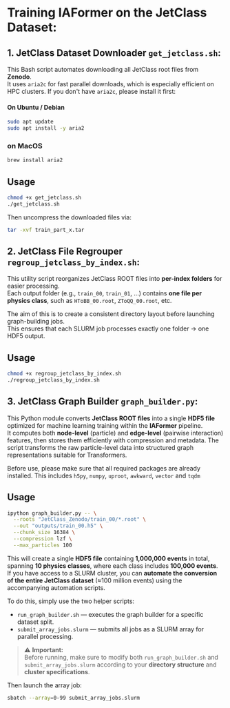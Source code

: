 # Training IAFormer on the JetClass Dataset:  


## 1. JetClass Dataset Downloader `get_jetclass.sh`:

This Bash script automates downloading all JetClass root files from **Zenodo**.  
It uses `aria2c` for fast parallel downloads, which is especially efficient on HPC clusters.
If you don't have `aria2c`, please install it first:
#### **On Ubuntu / Debian**
```bash
sudo apt update
sudo apt install -y aria2
```

### **on MacOS**
```bash
brew install aria2
```

## Usage

```bash
chmod +x get_jetclass.sh
./get_jetclass.sh
```

Then uncompress the downloaded files via:
```bash
tar -xvf train_part_x.tar
```


## 2. JetClass File Regrouper `regroup_jetclass_by_index.sh`:

This utility script reorganizes JetClass ROOT files into **per-index folders** for easier processing.  
Each output folder (e.g., `train_00`, `train_01`, …) contains **one file per physics class**, such as `HToBB_00.root`, `ZToQQ_00.root`, etc.

The aim of this is to create a consistent directory layout before launching graph-building jobs.  
This ensures that each SLURM job processes exactly one folder → one HDF5 output.

## Usage

```bash
chmod +x regroup_jetclass_by_index.sh
./regroup_jetclass_by_index.sh
```

## 3. JetClass Graph Builder `graph_builder.py`:

This Python module converts **JetClass ROOT files** into a single **HDF5 file** optimized for machine learning training within the **IAFormer** pipeline.  
It computes both **node-level** (particle) and **edge-level** (pairwise interaction) features, then stores them efficiently with compression and metadata. 
The script transforms the raw particle-level data into structured graph representations suitable for Transformers.  

Before use, please make sure that all required packages are already installed. This includes `h5py`, `numpy`, `uproot`, `awkward`, `vector` and `tqdm`
## Usage

```bash
ipython graph_builder.py -- \
  --roots "JetClass_Zenodo/train_00/*.root" \
  --out "outputs/train_00.h5" \
  --chunk_size 16384 \
  --compression lzf \
  --max_particles 100
```

This will create a single **HDF5 file** containing **1,000,000 events** in total, spanning **10 physics classes**, where each class includes **100,000 events**.  
If you have access to a SLURM cluster, you can **automate the conversion of the entire JetClass dataset** (≈100 million events) using the accompanying automation scripts.

To do this, simply use the two helper scripts:
- `run_graph_builder.sh` — executes the graph builder for a specific dataset split.
- `submit_array_jobs.slurm` — submits all jobs as a SLURM array for parallel processing.

> ⚠️ **Important:**  
> Before running, make sure to modify both `run_graph_builder.sh` and `submit_array_jobs.slurm` according to your **directory structure** and **cluster specifications**.

Then launch the array job:
```bash
sbatch --array=0-99 submit_array_jobs.slurm
```